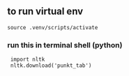 ## to run virtual env
``` 
source .venv/scripts/activate
```

### run this in terminal shell (python)

```
 import nltk
 nltk.download('punkt_tab')
 ```